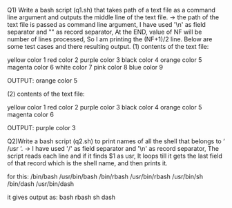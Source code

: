 Q1) Write a bash script (q1.sh) that takes path of a text file as a command line argument and
outputs the middle line of the text file.
-> the path of the text file is passed as command line argument,
I have used '\n' as field separator and "" as record separator,
At the END, value of NF will be number of lines processed,
So I am printing the (NF+1)/2 line.
Below are some test cases and there resulting output.
(1)
contents of the text file:

yellow color 1 
red color 2
purple color 3
black color 4
orange color 5
magenta color 6
white color 7
pink color 8
blue color 9 

OUTPUT:
orange color 5

(2)
contents of the text file:

yellow color 1 
red color 2
purple color 3
black color 4
orange color 5
magenta color 6

OUTPUT:
purple color 3

Q2)Write a bash script (q2.sh) to print names of all the shell that belongs to ‘ /usr ’.
-> I have used '/' as field separator and '\n' as record separator,
The script reads each line and if it finds $1 as usr,
It loops till it gets the last field of that record which is the shell name,
and then prints it.

for this:
/bin/bash
/usr/bin/bash
/bin/rbash
/usr/bin/rbash
/usr/bin/sh
/bin/dash
/usr/bin/dash

it gives output as:
bash
rbash
sh
dash



